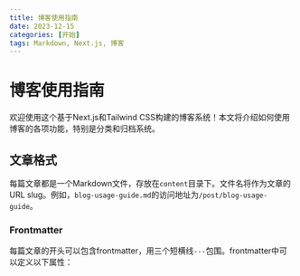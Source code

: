 ```yaml
---
title: 博客使用指南
date: 2023-12-15
categories: [开始]
tags: Markdown, Next.js, 博客
---
```


# 博客使用指南

欢迎使用这个基于Next.js和Tailwind CSS构建的博客系统！本文将介绍如何使用博客的各项功能，特别是分类和归档系统。

## 文章格式

每篇文章都是一个Markdown文件，存放在`content`目录下。文件名将作为文章的URL slug。例如，`blog-usage-guide.md`的访问地址为`/post/blog-usage-guide`。

### Frontmatter

每篇文章的开头可以包含frontmatter，用三个短横线`---`包围。frontmatter中可以定义以下属性：

